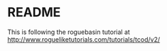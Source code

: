 # README

This is following the roguebasin tutorial at http://www.rogueliketutorials.com/tutorials/tcod/v2/

